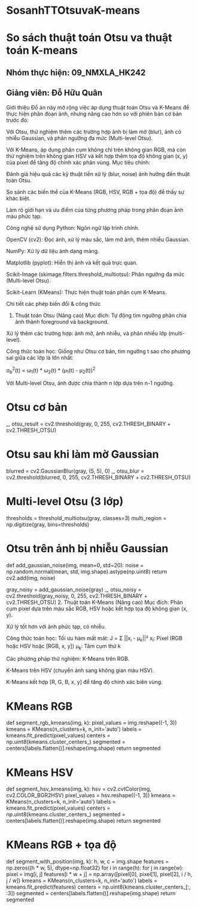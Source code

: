 # SosanhTTOtsuvaK-means
# So sách thuật toán Otsu va thuật toán K-means
## Nhóm thực hiện: 09_NMXLA_HK242
## Giảng viên: Đỗ Hữu Quân
Giới thiệu
Đồ án này mở rộng việc áp dụng thuật toán Otsu và K-Means để thực hiện phân đoạn ảnh, nhưng nâng cao hơn so với phiên bản cơ bản trước đó:

Với Otsu, thử nghiệm thêm các trường hợp ảnh bị làm mờ (blur), ảnh có nhiễu Gaussian, và phân ngưỡng đa mức (Multi-level Otsu).

Với K-Means, áp dụng phân cụm không chỉ trên không gian RGB, mà còn thử nghiệm trên không gian HSV và kết hợp thêm tọa độ không gian (x, y) của pixel để tăng độ chính xác phân vùng.
Mục tiêu chính:

Đánh giá hiệu quả các kỹ thuật tiền xử lý (blur, noise) ảnh hưởng đến thuật toán Otsu.

So sánh các biến thể của K-Means (RGB, HSV, RGB + tọa độ) để thấy sự khác biệt.

Làm rõ giới hạn và ưu điểm của từng phương pháp trong phân đoạn ảnh màu phức tạp.

Công nghệ sử dụng
Python: Ngôn ngữ lập trình chính.

OpenCV (cv2): Đọc ảnh, xử lý màu sắc, làm mờ ảnh, thêm nhiễu Gaussian.

NumPy: Xử lý dữ liệu ảnh dạng mảng.

Matplotlib (pyplot): Hiển thị ảnh và kết quả trực quan.

Scikit-Image (skimage.filters.threshold_multiotsu): Phân ngưỡng đa mức (Multi-level Otsu).

Scikit-Learn (KMeans): Thực hiện thuật toán phân cụm K-Means.

Chi tiết các phép biến đổi & công thức
1. Thuật toán Otsu (Nâng cao)
Mục đích:
Tự động tìm ngưỡng phân chia ảnh thành foreground và background.

Xử lý thêm các trường hợp: ảnh mờ, ảnh nhiễu, và phân nhiều lớp (multi-level).

Công thức toán học:
Giống như Otsu cơ bản, tìm ngưỡng t sao cho phương sai giữa các lớp là lớn nhất:

σ<sub>b</sub><sup>2</sup>(t) = ω<sub>1</sub>(t) * ω<sub>2</sub>(t) * (μ<sub>1</sub>(t) - μ<sub>2</sub>(t))<sup>2</sup>

Với Multi-level Otsu, ảnh được chia thành n lớp dựa trên n-1 ngưỡng.
# Otsu cơ bản
_, otsu_result = cv2.threshold(gray, 0, 255, cv2.THRESH_BINARY + cv2.THRESH_OTSU)

# Otsu sau khi làm mờ Gaussian
blurred = cv2.GaussianBlur(gray, (5, 5), 0)
_, otsu_blur = cv2.threshold(blurred, 0, 255, cv2.THRESH_BINARY + cv2.THRESH_OTSU)

# Multi-level Otsu (3 lớp)
thresholds = threshold_multiotsu(gray, classes=3)
multi_region = np.digitize(gray, bins=thresholds)

# Otsu trên ảnh bị nhiễu Gaussian
def add_gaussian_noise(img, mean=0, std=20):
    noise = np.random.normal(mean, std, img.shape).astype(np.uint8)
    return cv2.add(img, noise)

gray_noisy = add_gaussian_noise(gray)
_, otsu_noisy = cv2.threshold(gray_noisy, 0, 255, cv2.THRESH_BINARY + cv2.THRESH_OTSU)
2. Thuật toán K-Means (Nâng cao)
Mục đích:
Phân cụm pixel dựa trên màu sắc RGB, HSV hoặc kết hợp tọa độ không gian (x, y).

Xử lý tốt hơn với ảnh phức tạp, có nhiễu.

Công thức toán học:
Tối ưu hàm mất mát:
J = Σ ||x<sub>i</sub> - μ<sub>k</sub>||²
x<sub>i</sub>: Pixel (RGB hoặc HSV hoặc [RGB, x, y])
μ<sub>k</sub>: Tâm cụm thứ k

Các phương pháp thử nghiệm:
K-Means trên RGB.

K-Means trên HSV (chuyển ảnh sang không gian màu HSV).

K-Means kết hợp [R, G, B, x, y] để tăng độ chính xác biên vùng.
# KMeans RGB
def segment_rgb_kmeans(img, k):
    pixel_values = img.reshape((-1, 3))
    kmeans = KMeans(n_clusters=k, n_init='auto')
    labels = kmeans.fit_predict(pixel_values)
    centers = np.uint8(kmeans.cluster_centers_)
    segmented = centers[labels.flatten()].reshape(img.shape)
    return segmented

# KMeans HSV
def segment_hsv_kmeans(img, k):
    hsv = cv2.cvtColor(img, cv2.COLOR_BGR2HSV)
    pixel_values = hsv.reshape((-1, 3))
    kmeans = KMeans(n_clusters=k, n_init='auto')
    labels = kmeans.fit_predict(pixel_values)
    centers = np.uint8(kmeans.cluster_centers_)
    segmented = centers[labels.flatten()].reshape(img.shape)
    return segmented

# KMeans RGB + tọa độ
def segment_with_position(img, k):
    h, w, c = img.shape
    features = np.zeros((h * w, 5), dtype=np.float32)
    for i in range(h):
        for j in range(w):
            pixel = img[i, j]
            features[i * w + j] = np.array([pixel[0], pixel[1], pixel[2], i / h, j / w])
    kmeans = KMeans(n_clusters=k, n_init='auto')
    labels = kmeans.fit_predict(features)
    centers = np.uint8(kmeans.cluster_centers_[:, :3])
    segmented = centers[labels.flatten()].reshape(img.shape)
    return segmented
